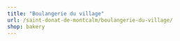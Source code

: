 ```yaml
---
title: "Boulangerie du village"
url: /saint-donat-de-montcalm/boulangerie-du-village/
shop: bakery
---
```

